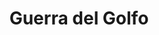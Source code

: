 ﻿---
title: "Guerra del Golfo"
permalink: periodes_493.html
layout: periode
dataInici: 1990-08-02
dataFi: 1991-02-28
sidebar: periodes
pares:
  - 309:
    title: "Edad Contemporánea"
    dataInici: "(1776)"

fills:
jocsPrincipals:
  - title: "Phase Line Smash"
    bggId: 4494

jocsEscenaris:
  - title: "Thunderbolt Apache Leader"
    bggId: 123955
    escenari: "Iraq 1991"
    dataInici: 
    dataFi: 

jocsEpoca:
jocsEpocaEscenaris:
---
